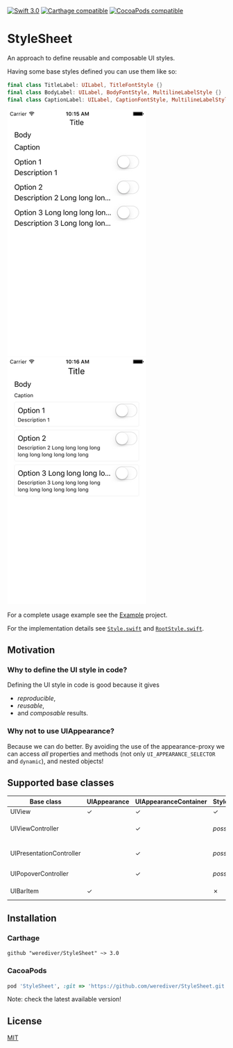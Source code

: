 [![Swift 3.0](https://img.shields.io/badge/Swift-3.0-blue.svg)](https://swift.org/)
[![Carthage compatible](https://img.shields.io/badge/Carthage-compatible-brightgreen.svg)](https://github.com/Carthage/Carthage)
[![CocoaPods compatible](https://img.shields.io/badge/CocoaPods-compatible-brightgreen.svg)](https://cocoapods.org/)

# StyleSheet

An approach to define reusable and composable UI styles.

Having some base styles defined you can use them like so:

```swift
final class TitleLabel: UILabel, TitleFontStyle {}
final class BodyLabel: UILabel, BodyFontStyle, MultilineLabelStyle {}
final class CaptionLabel: UILabel, CaptionFontStyle, MultilineLabelStyle {}
```

![Plain UI](Images/example-plain-320.png) ![Styled UI](Images/example-styled-320.png)

For a complete usage example see the [Example](Example/) project.

For the implementation details see [`Style.swift`](Sources/Style.swift) and [`RootStyle.swift`](Sources/RootStyle.swift).

## Motivation

### Why to define the UI style in code?

Defining the UI style in code is good because it gives

- _reproducible_,
- _reusable_,
- and _composable_ results.

### Why not to use UIAppearance?

Because we can do better. By avoiding the use of the appearance-proxy we can access _all_ properties and methods (not only `UI_APPEARANCE_SELECTOR` and `dynamic`), and nested objects!

## Supported base classes

| Base class               | UIAppearance | UIAppearanceContainer | StyleSheet | Notes               |
|--------------------------|--------------|-----------------------|------------|---------------------|
| UIView                   | ✓            | ✓                     | ✓          |                     |
| UIViewController         |              | ✓                     | _possible_ | Open a ticket if interested |
| UIPresentationController |              | ✓                     | _possible_ | Open a ticket if interested |
| UIPopoverController      |              | ✓                     | _possible_ | Deprecated in iOS 9 |
| UIBarItem                | ✓            |                       | ✗          | See the issue [#1](https://github.com/werediver/StyleSheet/issues/1) |

## Installation

### Carthage

```
github "werediver/StyleSheet" ~> 3.0
```

### CacoaPods

```ruby
pod 'StyleSheet', :git => 'https://github.com/werediver/StyleSheet.git', :tag => 'v3.0.0'
```

Note: check the latest available version!

## License

[MIT](https://github.com/werediver/StyleSheet/blob/master/LICENSE)

